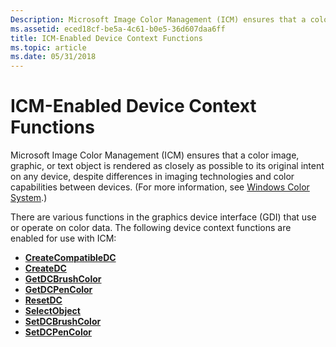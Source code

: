 ```yaml
---
Description: Microsoft Image Color Management (ICM) ensures that a color image, graphic, or text object is rendered as closely as possible to its original intent on any device, despite differences in imaging technologies and color capabilities between devices.
ms.assetid: eced18cf-be5a-4c61-b0e5-36d607daa6ff
title: ICM-Enabled Device Context Functions
ms.topic: article
ms.date: 05/31/2018
---
```


# ICM-Enabled Device Context Functions

Microsoft Image Color Management (ICM) ensures that a color image, graphic, or text object is rendered as closely as possible to its original intent on any device, despite differences in imaging technologies and color capabilities between devices. (For more information, see [Windows Color System](https://msdn.microsoft.com/library/Dd372446(v=VS.85).aspx).)

There are various functions in the graphics device interface (GDI) that use or operate on color data. The following device context functions are enabled for use with ICM:

-   [**CreateCompatibleDC**](/windows/desktop/api/Wingdi/nf-wingdi-createcompatibledc)
-   [**CreateDC**](/windows/desktop/api/Wingdi/nf-wingdi-createdca)
-   [**GetDCBrushColor**](/windows/desktop/api/WinGdi/nf-wingdi-getdcbrushcolor)
-   [**GetDCPenColor**](/windows/desktop/api/WinGdi/nf-wingdi-getdcpencolor)
-   [**ResetDC**](/windows/desktop/api/Wingdi/nf-wingdi-resetdca)
-   [**SelectObject**](/windows/desktop/api/Wingdi/nf-wingdi-selectobject)
-   [**SetDCBrushColor**](/windows/desktop/api/Wingdi/nf-wingdi-setdcbrushcolor)
-   [**SetDCPenColor**](/windows/desktop/api/Wingdi/nf-wingdi-setdcpencolor)

 

 



